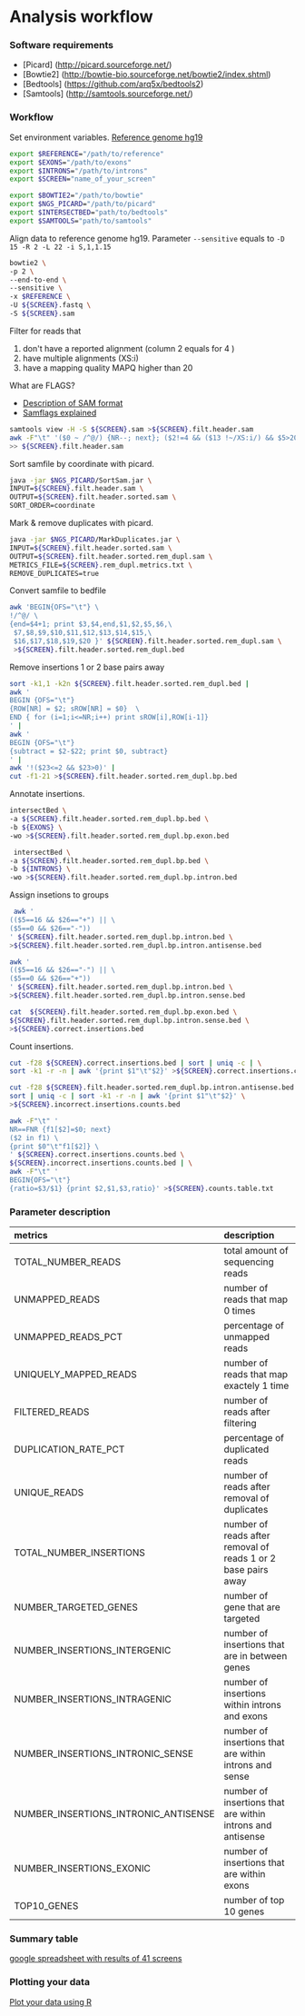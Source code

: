Analysis workflow
=================


### Software requirements
 
+ [Picard] (http://picard.sourceforge.net/)
+ [Bowtie2] (http://bowtie-bio.sourceforge.net/bowtie2/index.shtml)
+ [Bedtools] (https://github.com/arq5x/bedtools2)
+ [Samtools] (http://samtools.sourceforge.net/)


### Workflow

Set environment variables. [Reference genome hg19 ](http://www.ncbi.nlm.nih.gov/projects/genome/assembly/grc/human/)

```bash
export $REFERENCE="/path/to/reference"
export $EXONS="/path/to/exons"
export $INTRONS="/path/to/introns"
export $SCREEN="name_of_your_screen"

export $BOWTIE2="/path/to/bowtie"
export $NGS_PICARD="/path/to/picard"
export $INTERSECTBED="path/to/bedtools"
export $SAMTOOLS="path/to/samtools"

```

Align data to reference genome hg19. Parameter ```--sensitive``` equals to ```-D 15 -R 2 -L 22 -i S,1,1.15``` 

```bash
bowtie2 \
-p 2 \
--end-to-end \
--sensitive \
-x $REFERENCE \
-U ${SCREEN}.fastq \
-S ${SCREEN}.sam
```

Filter for reads that

1. don't have a reported alignment (column 2 equals for 4 )
2. have multiple alignments (XS:i)
3. have a mapping quality MAPQ higher than 20

What are FLAGS? 
+ [Description of SAM format](http://samtools.github.io/hts-specs/SAMv1.pdf)
+ [Samflags explained](http://picard.sourceforge.net/explain-flags.html)

```bash
samtools view -H -S ${SCREEN}.sam >${SCREEN}.filt.header.sam
awk -F"\t" '($0 ~ /^@/) {NR--; next}; ($2!=4 && ($13 !~/XS:i/) && $5>20)' ${SCREEN}.sam \
>> ${SCREEN}.filt.header.sam
```


Sort samfile by coordinate with picard.

```bash
java -jar $NGS_PICARD/SortSam.jar \
INPUT=${SCREEN}.filt.header.sam \
OUTPUT=${SCREEN}.filt.header.sorted.sam \
SORT_ORDER=coordinate
```

Mark & remove duplicates with picard.

```bash
java -jar $NGS_PICARD/MarkDuplicates.jar \
INPUT=${SCREEN}.filt.header.sorted.sam \
OUTPUT=${SCREEN}.filt.header.sorted.rem_dupl.sam \
METRICS_FILE=${SCREEN}.rem_dupl.metrics.txt \
REMOVE_DUPLICATES=true
```

Convert samfile to bedfile

```bash
awk 'BEGIN{OFS="\t"} \
!/^@/ \
{end=$4+1; print $3,$4,end,$1,$2,$5,$6,\
 $7,$8,$9,$10,$11,$12,$13,$14,$15,\
 $16,$17,$18,$19,$20 }' ${SCREEN}.filt.header.sorted.rem_dupl.sam \
 >${SCREEN}.filt.header.sorted.rem_dupl.bed
```

Remove insertions 1 or 2 base pairs away

```bash
sort -k1,1 -k2n ${SCREEN}.filt.header.sorted.rem_dupl.bed | 
awk '
BEGIN {OFS="\t"} 
{ROW[NR] = $2; sROW[NR] = $0}  \
END { for (i=1;i<=NR;i++) print sROW[i],ROW[i-1]} 
' |
awk '
BEGIN {OFS="\t"} 
{subtract = $2-$22; print $0, subtract}
' |
awk '!($23<=2 && $23>0)' |
cut -f1-21 >${SCREEN}.filt.header.sorted.rem_dupl.bp.bed
```

Annotate insertions. 

```bash
intersectBed \
-a ${SCREEN}.filt.header.sorted.rem_dupl.bp.bed \
-b ${EXONS} \
-wo >${SCREEN}.filt.header.sorted.rem_dupl.bp.exon.bed

 intersectBed \
-a ${SCREEN}.filt.header.sorted.rem_dupl.bp.bed \
-b ${INTRONS} \
-wo >${SCREEN}.filt.header.sorted.rem_dupl.bp.intron.bed

```

Assign insetions to groups

```bash
 awk '
(($5==16 && $26=="+") || \
($5==0 && $26=="-"))
' ${SCREEN}.filt.header.sorted.rem_dupl.bp.intron.bed \
>${SCREEN}.filt.header.sorted.rem_dupl.bp.intron.antisense.bed

awk '
(($5==16 && $26=="-") || \
($5==0 && $26=="+"))
' ${SCREEN}.filt.header.sorted.rem_dupl.bp.intron.bed \
>${SCREEN}.filt.header.sorted.rem_dupl.bp.intron.sense.bed

cat  ${SCREEN}.filt.header.sorted.rem_dupl.bp.exon.bed \
${SCREEN}.filt.header.sorted.rem_dupl.bp.intron.sense.bed \
>${SCREEN}.correct.insertions.bed
```

Count insertions.

```bash
cut -f28 ${SCREEN}.correct.insertions.bed | sort | uniq -c | \
sort -k1 -r -n | awk '{print $1"\t"$2}' >${SCREEN}.correct.insertions.counts.bed

cut -f28 ${SCREEN}.filt.header.sorted.rem_dupl.bp.intron.antisense.bed | \
sort | uniq -c | sort -k1 -r -n | awk '{print $1"\t"$2}' \
>${SCREEN}.incorrect.insertions.counts.bed

awk -F"\t" '
NR==FNR {f1[$2]=$0; next}
($2 in f1) \
{print $0"\t"f1[$2]} \
' ${SCREEN}.correct.insertions.counts.bed \
${SCREEN}.incorrect.insertions.counts.bed | \
awk -F"\t" '
BEGIN{OFS="\t"}
{ratio=$3/$1} {print $2,$1,$3,ratio}' >${SCREEN}.counts.table.txt

```

### Parameter description
| metrics                 | description          |
| :----------------------- |:----------------------|
| TOTAL_NUMBER_READS      | total amount of sequencing reads |
| UNMAPPED_READS          | number of reads that map 0 times     |
| UNMAPPED_READS_PCT      | percentage of unmapped reads    |
| UNIQUELY_MAPPED_READS   | number of reads that map exactely 1 time |
| FILTERED_READS          | number of reads after filtering | 
| DUPLICATION_RATE_PCT    | percentage of duplicated reads |
| UNIQUE_READS            | number of reads after removal of duplicates |
| TOTAL_NUMBER_INSERTIONS | number of reads after removal of reads 1 or 2 base pairs away | 
| NUMBER_TARGETED_GENES   | number of gene that are targeted |
| NUMBER_INSERTIONS_INTERGENIC | number of insertions that are in between genes | 
| NUMBER_INSERTIONS_INTRAGENIC | number of insertions within introns and exons | 
| NUMBER_INSERTIONS_INTRONIC_SENSE | number of insertions that are within introns and sense | 
| NUMBER_INSERTIONS_INTRONIC_ANTISENSE | number of insertions that are within introns and antisense |
| NUMBER_INSERTIONS_EXONIC | number of insertions that are within exons |
| TOP10_GENES | number of top 10 genes |


### Summary table
[google spreadsheet with results of 41 screens](https://docs.google.com/spreadsheets/d/1XcimT1Aj45mjhUPsX4qHMlbFcj62h4InKtYPB6O1S4U/edit#gid=0)

### Plotting your data
[Plot your data using R](../doc/plot_data.md)


